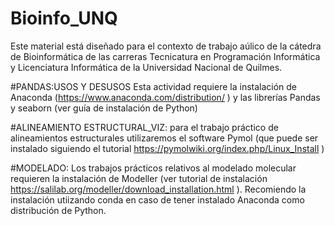 # Bioinfo_UNQ
Este material está diseñado para el contexto de trabajo aúlico de la cátedra de Bioinformática de las carreras Tecnicatura en Programación Informática y Licenciatura Informática de la Universidad Nacional de Quilmes. 

#PANDAS:USOS Y DESUSOS
Esta actividad requiere la instalación de Anaconda (https://www.anaconda.com/distribution/ ) y las librerías Pandas y seaborn (ver guía de instalación de Python)

#ALINEAMIENTO ESTRUCTURAL_VIZ: para el trabajo práctico de alineamientos estructurales utilizaremos el software Pymol (que puede ser instalado siguiendo el tutorial https://pymolwiki.org/index.php/Linux_Install )

#MODELADO: 
Los trabajos prácticos relativos al modelado molecular requieren la instalación de Modeller (ver tutorial de instalación https://salilab.org/modeller/download_installation.html ). Recomiendo la instalación utiizando conda en caso de tener instalado Anaconda como distribución de Python.
